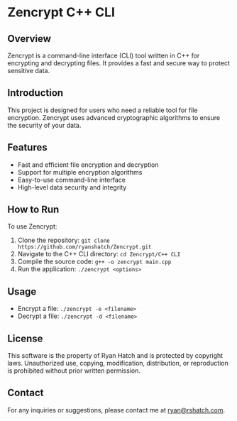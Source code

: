 <!DOCTYPE html>
<html>
<!-- <head>
    <title>Zencrypt C++ CLI</title>
</head> -->
<body>
    <h1>Zencrypt C++ CLI</h1>
    <h2>Overview</h2>
    <p>Zencrypt is a command-line interface (CLI) tool written in C++ for encrypting and decrypting files. It provides a fast and secure way to protect sensitive data.</p>
    <h2>Introduction</h2>
    <p>This project is designed for users who need a reliable tool for file encryption. Zencrypt uses advanced cryptographic algorithms to ensure the security of your data.</p>
    <h2>Features</h2>
    <ul>
        <li>Fast and efficient file encryption and decryption</li>
        <li>Support for multiple encryption algorithms</li>
        <li>Easy-to-use command-line interface</li>
        <li>High-level data security and integrity</li>
    </ul>
    <h2>How to Run</h2>
    <p>To use Zencrypt:</p>
    <ol>
        <li>Clone the repository: <code>git clone https://github.com/ryanshatch/Zencrypt.git</code></li>
        <li>Navigate to the C++ CLI directory: <code>cd Zencrypt/C++ CLI</code></li>
        <li>Compile the source code: <code>g++ -o zencrypt main.cpp</code></li>
        <li>Run the application: <code>./zencrypt &lt;options&gt;</code></li>
    </ol>
    <h2>Usage</h2>
    <ul>
        <li>Encrypt a file: <code>./zencrypt -e &lt;filename&gt;</code></li>
        <li>Decrypt a file: <code>./zencrypt -d &lt;filename&gt;</code></li>
    </ul>
    <h2>License</h2>
    <p>This software is the property of Ryan Hatch and is protected by copyright laws. Unauthorized use, copying, modification, distribution, or reproduction is prohibited without prior written permission.</p>
    <h2>Contact</h2>
    <p>For any inquiries or suggestions, please contact me at <a href="mailto:ryan@rshatch.com">ryan@rshatch.com</a>.</p>
</body>
</html>
